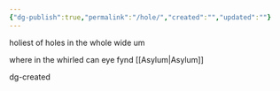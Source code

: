 ```yaml
---
{"dg-publish":true,"permalink":"/hole/","created":"","updated":""}
---
```



holiest of holes in the whole wide um

where in the whirled can eye fynd [[Asylum\|Asylum]]

dg-created